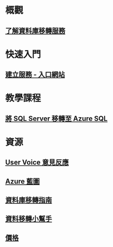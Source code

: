 # 概觀
## [了解資料庫移轉服務](dms-overview.md)

# 快速入門
## [建立服務 - 入口網站](quickstart-create-data-migration-service-portal.md)

# 教學課程
## [將 SQL Server 移轉至 Azure SQL](tutorial-sql-server-to-azure-sql.md)

# 資源
## [User Voice 意見反應](https://feedback.azure.com/forums/906100-azure-database-migration-service)
## [Azure 藍圖](https://azure.microsoft.com/en-us/roadmap/)
## [資料庫移轉指南](https://aka.ms/datamigration)
## [資料移轉小幫手](https://aka.ms/dma)
## [價格](https://azure.microsoft.com/pricing/details/dms/)